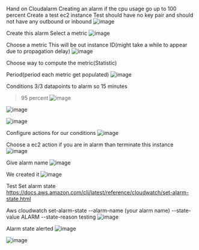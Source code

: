 Hand on Cloudalarm
Creating an alarm if the cpu usage go up to 100 percent 
Create a test ec2 instance 
Test should have no key pair and should not have any outbound or inbound
![image](https://github.com/VietTheBarbarian/AWS-Security-Stuff/assets/56415307/5b97b482-1cf8-4bc0-b26f-3324ada7e655)


Create this alarm 
Select a metric 
![image](https://github.com/VietTheBarbarian/AWS-Security-Stuff/assets/56415307/99a826bc-2bf2-4815-a5db-00b1f7eb3aff)


Choose a metric
This will be out instance ID(might take a while to appear due to propagation delay)
![image](https://github.com/VietTheBarbarian/AWS-Security-Stuff/assets/56415307/b4f50c45-5034-486e-a850-5e8de3b28a05)

Choose way to compute the metric(Statistic)


Period(period each metric get populated)
![image](https://github.com/VietTheBarbarian/AWS-Security-Stuff/assets/56415307/a4d2fdd3-aa43-4e17-ade9-7b56426a2cbe)


Conditions
3/3 datapoints to alarm so 15 minutes
>95 percent 
![image](https://github.com/VietTheBarbarian/AWS-Security-Stuff/assets/56415307/637e2474-a1ec-45b8-bfba-15e5559ab2a3)

![image](https://github.com/VietTheBarbarian/AWS-Security-Stuff/assets/56415307/1a385d5c-60d6-4612-bf51-01c305c42323)

![image](https://github.com/VietTheBarbarian/AWS-Security-Stuff/assets/56415307/39449782-427a-4310-a31f-e99c7c9f9bfd)




Configure actions for our conditions
![image](https://github.com/VietTheBarbarian/AWS-Security-Stuff/assets/56415307/f6e559f0-477b-4b53-a1e9-929f665249fd)



Choose a ec2 action
 if you are in alarm than terminate this instance
![image](https://github.com/VietTheBarbarian/AWS-Security-Stuff/assets/56415307/dc12115a-482f-4a30-bd03-a93d32186f1a)


Give alarm name
![image](https://github.com/VietTheBarbarian/AWS-Security-Stuff/assets/56415307/9639dc98-1334-4354-9405-d29322698042)



We created it
![image](https://github.com/VietTheBarbarian/AWS-Security-Stuff/assets/56415307/8323a244-20a0-472e-b1e0-92e37a0649b9)


Test 
Set alarm state
https://docs.aws.amazon.com/cli/latest/reference/cloudwatch/set-alarm-state.html

Aws cloudwatch set-alarm-state --alarm-name (your alarm name) --state-value ALARM --state-reason testing
![image](https://github.com/VietTheBarbarian/AWS-Security-Stuff/assets/56415307/7dab799f-5b18-4cb8-8856-0093aa38c89f)


Alarm state alerted
![image](https://github.com/VietTheBarbarian/AWS-Security-Stuff/assets/56415307/74567288-e9ec-4a4b-80ad-01d8680085f8)

![image](https://github.com/VietTheBarbarian/AWS-Security-Stuff/assets/56415307/11a39731-2c78-4ddb-9543-482070722465)





